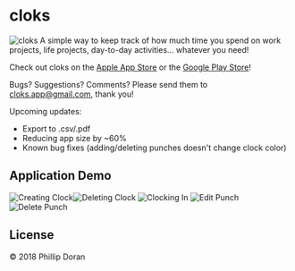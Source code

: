 # cloks
![cloks](https://github.com/dorandoran/cloks/blob/master/images/cloks-feature-graphic.png)
A simple way to keep track of how much time you spend on work projects, life projects, day-to-day activities... whatever you need! 

Check out cloks on the [Apple App Store](https://itunes.apple.com/us/app/cloks/id1436525416?ls=1&mt=8) or the [Google Play Store](https://play.google.com/store/apps/details?id=io.llamainstance.cloks)!

Bugs? Suggestions? Comments? Please send them to cloks.app@gmail.com, thank you!

Upcoming updates:
- Export to .csv/.pdf
- Reducing app size by ~60%
- Known bug fixes (adding/deleting punches doesn't change clock color)

## Application Demo
![Creating Clock](https://github.com/dorandoran/cloks/blob/master/images/Creating%20Clock.gif)![Deleting Clock](https://github.com/dorandoran/cloks/blob/master/images/Delete%20Clock.gif)
![Clocking In](https://github.com/dorandoran/cloks/blob/master/images/Clocking%20In.gif)
![Edit Punch](https://github.com/dorandoran/cloks/blob/master/images/Edit%20Punch.gif)![Delete Punch](https://github.com/dorandoran/cloks/blob/master/images/Delete%20Punch.gif)

## License
© 2018 Phillip Doran
